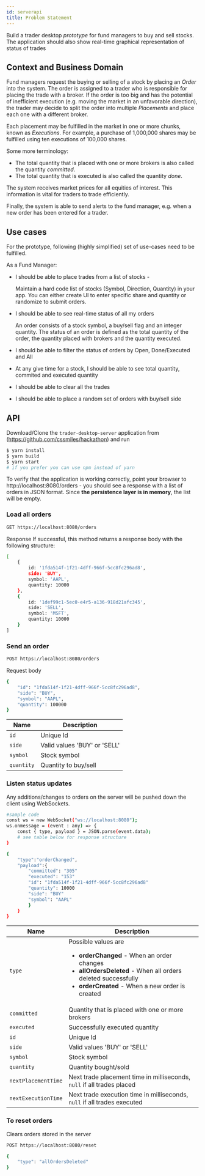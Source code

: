 ```yaml
---
id: serverapi
title: Problem Statement
---
```

Build a trader desktop *prototype* for fund managers to buy and sell stocks. The application should also show real-time graphical representation of status of trades

## Context and Business Domain 

Fund managers request the buying or selling of a stock by placing an *Order* into the system. The order is assigned to a trader who is responsible for placing the trade with a broker. If the order is too big and has the potential of inefficient execution (e.g. moving the market in an unfavorable direction), the trader may decide to split the order into multiple *Placements* and place each one with a different broker.

Each placement may be fulfilled in the market in one or more chunks, known as *Executions*. For example, a purchase of 1,000,000 shares may be fulfilled using ten executions of 100,000 shares.

Some more terminology:
- The total quantity that is placed with one or more brokers is also called the quantity *committed*.
- The total quantity that is executed is also called the quantity *done*. 

The system receives market prices for all equities of interest. This information is vital for traders to trade efficiently.

Finally, the system is able to send alerts to the fund manager, e.g. when a new order has been entered for a trader.

## Use cases
For the prototype, following (highly simplified) set of use-cases need to be fulfilled.

As a Fund Manager:
* I should be able to place trades from a list of stocks - 

     Maintain a hard code list of stocks (Symbol, Direction, Quantity) in your app.
     You can either create UI to enter specific share and quantity or randomize to submit orders.
     
* I should be able to see real-time status of all my orders

    An order consists of a stock symbol, a buy/sell flag and an integer quantity. 
    The status of an order is defined as the total quantity of the order, the quantity placed with brokers and the quantity executed.
* I should be able to filter the status of orders by Open, Done/Executed and All 
* At any give time for a stock, I should be able to see total quantity, commited and executed quantity
* I should be able to clear all the trades
* I should be able to place a random set of orders with buy/sell side

## API

Download/Clone the `trader-desktop-server` application from (https://github.com/cssmiles/hackathon) and run 
```bash
$ yarn install 
$ yarn build 
$ yarn start
# if you prefer you can use npm instead of yarn
```
To verify that the application is working correctly, point your browser to http://localhost:8080/orders - you should see a response with a list of orders in JSON format. 
Since **the persistence layer is in memory**, the list will be empty.
### Load all orders 

```bash
GET https://localhost:8080/orders
```
Response
If successful, this method returns a response body with the following structure:
```bash
[
    {
        id: '1fda514f-1f21-4dff-966f-5cc8fc296ad8',
        side: 'BUY',
        symbol: 'AAPL',
        quantity: 10000
    },
    {
        id: '1def99c1-5ec0-e4r5-a136-918d21afc345',
        side: 'SELL',
        symbol: 'MSFT',
        quantity: 10000
    }
]
```

### Send an order
```bash
POST https://localhost:8080/orders
```

Request body
```bash
{
    "id": "1fda514f-1f21-4dff-966f-5cc8fc296ad8",
    "side": "BUY",
    "symbol": "AAPL",
    "quantity": 100000
}
```
| Name               | Description                                                                                                                                                                              |
| ------------------ | ---------------------------------------------------------------------------------------------------------------------------------------------------------------------------------------- |
| `id` | Unique Id                                                  |
| `side`      | Valid values 'BUY' or 'SELL'  |
| `symbol`      | Stock symbol  |
| `quantity`      | Quantity to buy/sell  |

### Listen status updates 
Any additions/changes to orders on the server will be pushed down the client using WebSockets. 
```bash
#sample code
const ws = new WebSocket("ws://localhost:8080");
ws.onmessage = (event : any) => {
    const { type, payload } = JSON.parse(event.data);
    # see table below for response structure
}
```
```bash
{
    "type":"orderChanged",
    "payload":{
        "committed": "305"
        "executed": "153"
        "id": "1fda514f-1f21-4dff-966f-5cc8fc296ad8"
        "quantity": 10000
        "side": "BUY"
        "symbol": "AAPL"
        }
    }
}
```
| Name               | Description                                                                                                                                                                              |
| ------------------ | ---------------------------------------------------------------------------------------------------------------------------------------------------------------------------------------- |
| `type` | Possible values are <ul><li>**orderChanged** - When an order changes</li><li>**allOrdersDeleted** - When all orders deleted successfully</li><li>**orderCreated** - When a new order is created</li></ul>                                                |
| `committed`      | Quantity that is placed with one or more brokers |
| `executed`      | Successfully executed quantity  |
| `id` | Unique Id                                                  |
| `side`      | Valid values 'BUY' or 'SELL'  |
| `symbol`      | Stock symbol  |
| `quantity`      | Quantity bought/sold  |
| `nextPlacementTime`      | Next trade placement time in milliseconds, `null` if all trades placed |
| `nextExecutionTime`      | Next trade execution time in milliseconds, `null` if all trades executed |


### To reset orders 
Clears orders stored in the server
```bash
POST https://localhost:8080/reset
```
```bash
{
    "type": "allOrdersDeleted"
}
```


